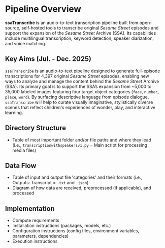 # Pipeline Overview

**ssaTranscribe** is an audio-to-text transcription pipeline built from open-source, self-hosted tools to transcribe original _Sesame Street_ episodes and support the expansion of the _Sesame Street_ Archive (SSA). Its capabilities include multilingual transcription, keyword detection, speaker diarization, and voice matching.

## Key Aims (Jul. - Dec. 2025)
`ssaTranscribe` is an audio-to-text pipeline designed to generate full-episode transcriptions for 4,397 original _Sesame Street_ episodes, enabling new ways to analyze and manage the content behind the _Sesame Street_ Archive (SSA). Its primary goal is to support the SSA’s expansion from ~5,000 to 35,000 labeled images featuring four target object categories (`face`, `number`, `place`, `word`). By surfacing descriptive language from episode dialogue, `ssaTranscribe` will help to curate visually imaginative, stylistically diverse scenes that reflect children's experiences of wonder, play, and interactive learning.

## Directory Structure

- Table of most important folder and/or file paths and where they lead (i.e., `transcriptionwithspeakersv1.py` = Main script for processing media files)

## Data Flow

- Table of input and output file 'categories' and their formats (i.e., Outputs: Transcript = `.txt` and `.json`)
- Diagram of how data are received, preprocessed (if applicable), and processed

## Implementation

- Compute requirements
- Installation instructions (packages, models, etc.)
- Configuration instructions (config files, environment variables, parameters, dependencies)
- Execution instructions
